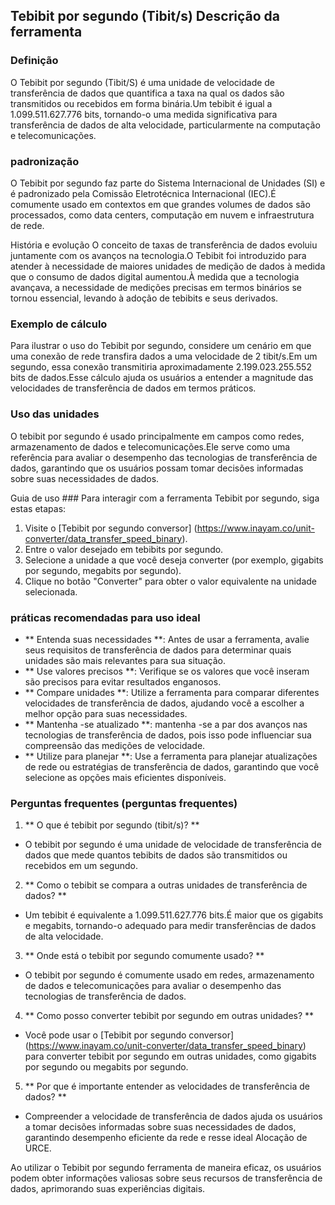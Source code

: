 ## Tebibit por segundo (Tibit/s) Descrição da ferramenta

### Definição
O Tebibit por segundo (Tibit/S) é uma unidade de velocidade de transferência de dados que quantifica a taxa na qual os dados são transmitidos ou recebidos em forma binária.Um tebibit é igual a 1.099.511.627.776 bits, tornando-o uma medida significativa para transferência de dados de alta velocidade, particularmente na computação e telecomunicações.

### padronização
O Tebibit por segundo faz parte do Sistema Internacional de Unidades (SI) e é padronizado pela Comissão Eletrotécnica Internacional (IEC).É comumente usado em contextos em que grandes volumes de dados são processados, como data centers, computação em nuvem e infraestrutura de rede.

História e evolução
O conceito de taxas de transferência de dados evoluiu juntamente com os avanços na tecnologia.O Tebibit foi introduzido para atender à necessidade de maiores unidades de medição de dados à medida que o consumo de dados digital aumentou.À medida que a tecnologia avançava, a necessidade de medições precisas em termos binários se tornou essencial, levando à adoção de tebibits e seus derivados.

### Exemplo de cálculo
Para ilustrar o uso do Tebibit por segundo, considere um cenário em que uma conexão de rede transfira dados a uma velocidade de 2 tibit/s.Em um segundo, essa conexão transmitiria aproximadamente 2.199.023.255.552 bits de dados.Esse cálculo ajuda os usuários a entender a magnitude das velocidades de transferência de dados em termos práticos.

### Uso das unidades
O tebibit por segundo é usado principalmente em campos como redes, armazenamento de dados e telecomunicações.Ele serve como uma referência para avaliar o desempenho das tecnologias de transferência de dados, garantindo que os usuários possam tomar decisões informadas sobre suas necessidades de dados.

Guia de uso ###
Para interagir com a ferramenta Tebibit por segundo, siga estas etapas:
1. Visite o [Tebibit por segundo conversor] (https://www.inayam.co/unit-converter/data_transfer_speed_binary).
2. Entre o valor desejado em tebibits por segundo.
3. Selecione a unidade a que você deseja converter (por exemplo, gigabits por segundo, megabits por segundo).
4. Clique no botão "Converter" para obter o valor equivalente na unidade selecionada.

### práticas recomendadas para uso ideal
- ** Entenda suas necessidades **: Antes de usar a ferramenta, avalie seus requisitos de transferência de dados para determinar quais unidades são mais relevantes para sua situação.
- ** Use valores precisos **: Verifique se os valores que você inseram são precisos para evitar resultados enganosos.
- ** Compare unidades **: Utilize a ferramenta para comparar diferentes velocidades de transferência de dados, ajudando você a escolher a melhor opção para suas necessidades.
- ** Mantenha -se atualizado **: mantenha -se a par dos avanços nas tecnologias de transferência de dados, pois isso pode influenciar sua compreensão das medições de velocidade.
- ** Utilize para planejar **: Use a ferramenta para planejar atualizações de rede ou estratégias de transferência de dados, garantindo que você selecione as opções mais eficientes disponíveis.

### Perguntas frequentes (perguntas frequentes)

1. ** O que é tebibit por segundo (tibit/s)? **
- O tebibit por segundo é uma unidade de velocidade de transferência de dados que mede quantos tebibits de dados são transmitidos ou recebidos em um segundo.

2. ** Como o tebibit se compara a outras unidades de transferência de dados? **
- Um tebibit é equivalente a 1.099.511.627.776 bits.É maior que os gigabits e megabits, tornando-o adequado para medir transferências de dados de alta velocidade.

3. ** Onde está o tebibit por segundo comumente usado? **
- O tebibit por segundo é comumente usado em redes, armazenamento de dados e telecomunicações para avaliar o desempenho das tecnologias de transferência de dados.

4. ** Como posso converter tebibit por segundo em outras unidades? **
- Você pode usar o [Tebibit por segundo conversor] (https://www.inayam.co/unit-converter/data_transfer_speed_binary) para converter tebibit por segundo em outras unidades, como gigabits por segundo ou megabits por segundo.

5. ** Por que é importante entender as velocidades de transferência de dados? **
- Compreender a velocidade de transferência de dados ajuda os usuários a tomar decisões informadas sobre suas necessidades de dados, garantindo desempenho eficiente da rede e resse ideal Alocação de URCE.

Ao utilizar o Tebibit por segundo ferramenta de maneira eficaz, os usuários podem obter informações valiosas sobre seus recursos de transferência de dados, aprimorando suas experiências digitais.